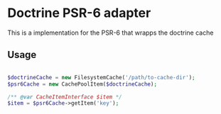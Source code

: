 # Doctrine PSR-6 adapter

This is a implementation for the PSR-6 that wrapps the doctrine cache

## Usage

```php

$doctrineCache = new FilesystemCache('/path/to-cache-dir');
$psr6Cache = new CachePoolItem($doctrineCache);

/** @var CacheItemInterface $item */
$item = $psr6Cache->getItem('key');


```